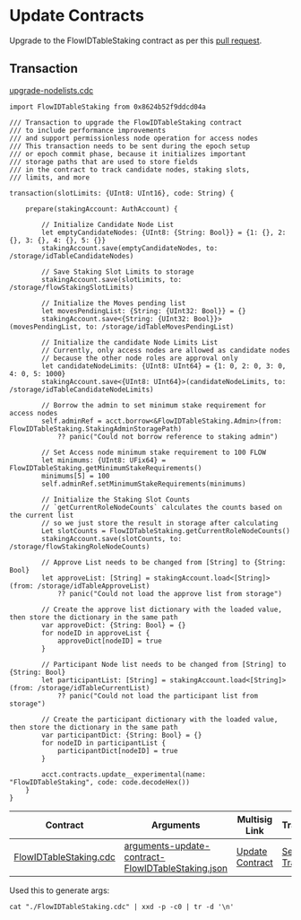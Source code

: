 # Update Contracts

Upgrade to the FlowIDTableStaking contract as per this [pull request](https://github.com/onflow/flow-core-contracts/pull/321).

## Transaction

[upgrade-nodelists.cdc](./upgrade-nodelists.cdc)

```cadence
import FlowIDTableStaking from 0x8624b52f9ddcd04a

/// Transaction to upgrade the FlowIDTableStaking contract
/// to include performance improvements
/// and support permissionless node operation for access nodes
/// This transaction needs to be sent during the epoch setup
/// or epoch commit phase, because it initializes important
/// storage paths that are used to store fields
/// in the contract to track candidate nodes, staking slots,
/// limits, and more

transaction(slotLimits: {UInt8: UInt16}, code: String) {

    prepare(stakingAccount: AuthAccount) {

        // Initialize Candidate Node List
        let emptyCandidateNodes: {UInt8: {String: Bool}} = {1: {}, 2: {}, 3: {}, 4: {}, 5: {}}
        stakingAccount.save(emptyCandidateNodes, to: /storage/idTableCandidateNodes)

        // Save Staking Slot Limits to storage
        stakingAccount.save(slotLimits, to: /storage/flowStakingSlotLimits)

        // Initialize the Moves pending list
        let movesPendingList: {String: {UInt32: Bool}} = {}
        stakingAccount.save<{String: {UInt32: Bool}}>(movesPendingList, to: /storage/idTableMovesPendingList)

        // Initialize the candidate Node Limits List
        // Currently, only access nodes are allowed as candidate nodes
        // because the other node roles are approval only
        let candidateNodeLimits: {UInt8: UInt64} = {1: 0, 2: 0, 3: 0, 4: 0, 5: 1000}
        stakingAccount.save<{UInt8: UInt64}>(candidateNodeLimits, to: /storage/idTableCandidateNodeLimits)

        // Borrow the admin to set minimum stake requirement for access nodes
        self.adminRef = acct.borrow<&FlowIDTableStaking.Admin>(from: FlowIDTableStaking.StakingAdminStoragePath)
            ?? panic("Could not borrow reference to staking admin")
        
        // Set Access node minimum stake requirement to 100 FLOW
        let minimums: {UInt8: UFix64} = FlowIDTableStaking.getMinimumStakeRequirements()
        minimums[5] = 100
        self.adminRef.setMinimumStakeRequirements(minimums)

        // Initialize the Staking Slot Counts
        // `getCurrentRoleNodeCounts` calculates the counts based on the current list
        // so we just store the result in storage after calculating
        Let slotCounts = FlowIDTableStaking.getCurrentRoleNodeCounts()
        stakingAccount.save(slotCounts, to: /storage/flowStakingRoleNodeCounts)

        // Approve List needs to be changed from [String] to {String: Bool}
        let approveList: [String] = stakingAccount.load<[String]>(from: /storage/idTableApproveList)
            ?? panic("Could not load the approve list from storage")

        // Create the approve list dictionary with the loaded value, then store the dictionary in the same path
        var approveDict: {String: Bool} = {}
        for nodeID in approveList {
            approveDict[nodeID] = true
        }

        // Participant Node list needs to be changed from [String] to {String: Bool}
        let participantList: [String] = stakingAccount.load<[String]>(from: /storage/idTableCurrentList)
            ?? panic("Could not load the participant list from storage")

        // Create the participant dictionary with the loaded value, then store the dictionary in the same path
        var participantDict: {String: Bool} = {}
        for nodeID in participantList {
            participantDict[nodeID] = true
        }

        acct.contracts.update__experimental(name: "FlowIDTableStaking", code: code.decodeHex())
    }
}
```


| Contract                                     | Arguments                                                                                      | Multisig Link   | Transaction |
|----------------------------------------------|------------------------------------------------------------------------------------------------|-----------------|-------------|
| [FlowIDTableStaking.cdc](./FlowIDTableStaking.cdc) | [arguments-update-contract-FlowIDTableStaking.json](./arguments-update-contract-FlowIDTableStaking-mainnet.json)   | [Update Contract]() | [Sealed Transaction](https://flowscan.org/transaction/) |

Used this to generate args:

`cat "./FlowIDTableStaking.cdc" | xxd -p -c0 | tr -d '\n'`
